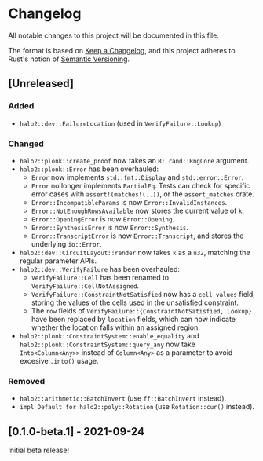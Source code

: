 # Changelog
All notable changes to this project will be documented in this file.

The format is based on [Keep a Changelog](https://keepachangelog.com/en/1.0.0/),
and this project adheres to Rust's notion of
[Semantic Versioning](https://semver.org/spec/v2.0.0.html).

## [Unreleased]
### Added
- `halo2::dev::FailureLocation` (used in `VerifyFailure::Lookup`)

### Changed
- `halo2::plonk::create_proof` now takes an `R: rand::RngCore` argument.
- `halo2::plonk::Error` has been overhauled:
  - `Error` now implements `std::fmt::Display` and `std::error::Error`.
  - `Error` no longer implements `PartialEq`. Tests can check for specific error
    cases with `assert!(matches!(..))`, or the `assert_matches` crate.
  - `Error::IncompatibleParams` is now `Error::InvalidInstances`.
  - `Error::NotEnoughRowsAvailable` now stores the current value of `k`.
  - `Error::OpeningError` is now `Error::Opening`.
  - `Error::SynthesisError` is now `Error::Synthesis`.
  - `Error::TranscriptError` is now `Error::Transcript`, and stores the
    underlying `io::Error`.
- `halo2::dev::CircuitLayout::render` now takes `k` as a `u32`, matching the
  regular parameter APIs.
- `halo2::dev::VerifyFailure` has been overhauled:
  - `VerifyFailure::Cell` has been renamed to `VerifyFailure::CellNotAssigned`.
  - `VerifyFailure::ConstraintNotSatisfied` now has a `cell_values` field,
    storing the values of the cells used in the unsatisfied constraint.
  - The `row` fields of `VerifyFailure::{ConstraintNotSatisfied, Lookup}` have
    been replaced by `location` fields, which can now indicate whether the
    location falls within an assigned region.
- `halo2::plonk::ConstraintSystem::enable_equality` and 
  `halo2::plonk::ConstraintSystem::query_any` now take `Into<Column<Any>>` instead 
  of `Column<Any>` as a parameter to avoid excesive `.into()` usage.

### Removed
- `halo2::arithmetic::BatchInvert` (use `ff::BatchInvert` instead).
- `impl Default for halo2::poly::Rotation` (use `Rotation::cur()` instead).

## [0.1.0-beta.1] - 2021-09-24
Initial beta release!
